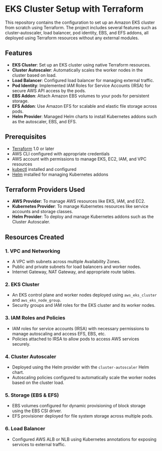 # EKS Cluster Setup with Terraform

This repository contains the configuration to set up an Amazon EKS cluster from scratch using Terraform. The project includes several features such as cluster-autoscaler, load balancer, pod identity, EBS, and EFS addons, all deployed using Terraform resources without any external modules.

## Features

- **EKS Cluster**: Set up an EKS cluster using native Terraform resources.
- **Cluster Autoscaler**: Automatically scales the worker nodes in the cluster based on load.
- **Load Balancer**: Configured load balancer for managing external traffic.
- **Pod Identity**: Implemented IAM Roles for Service Accounts (IRSA) for secure AWS API access by the pods.
- **EBS Addon**: Attach Amazon EBS volumes to your pods for persistent storage.
- **EFS Addon**: Use Amazon EFS for scalable and elastic file storage across pods.
- **Helm Provider**: Managed Helm charts to install Kubernetes addons such as the autoscaler, EBS, and EFS.

## Prerequisites

- [Terraform](https://www.terraform.io/downloads.html) 1.0 or later
- AWS CLI configured with appropriate credentials
- AWS account with permissions to manage EKS, EC2, IAM, and VPC resources
- [kubectl](https://kubernetes.io/docs/tasks/tools/install-kubectl/) installed and configured
- [Helm](https://helm.sh/docs/intro/install/) installed for managing Kubernetes addons

## Terraform Providers Used

- **AWS Provider**: To manage AWS resources like EKS, IAM, and EC2.
- **Kubernetes Provider**: To manage Kubernetes resources like service accounts and storage classes.
- **Helm Provider**: To deploy and manage Kubernetes addons such as the Cluster Autoscaler.

## Resources Created

### 1. **VPC and Networking**

- A VPC with subnets across multiple Availability Zones.
- Public and private subnets for load balancers and worker nodes.
- Internet Gateway, NAT Gateway, and appropriate route tables.

### 2. **EKS Cluster**

- An EKS control plane and worker nodes deployed using `aws_eks_cluster` and `aws_eks_node_group`.
- Security groups and IAM roles for the EKS cluster and its worker nodes.
  
### 3. **IAM Roles and Policies**

- IAM roles for service accounts (IRSA) with necessary permissions to manage autoscaling and access EFS, EBS, etc.
- Policies attached to IRSA to allow pods to access AWS services securely.

### 4. **Cluster Autoscaler**

- Deployed using the Helm provider with the `cluster-autoscaler` Helm chart.
- Autoscaling policies configured to automatically scale the worker nodes based on the cluster load.

### 5. **Storage (EBS & EFS)**

- EBS volumes configured for dynamic provisioning of block storage using the EBS CSI driver.
- EFS provisioner deployed for file system storage across multiple pods.

### 6. **Load Balancer**

- Configured AWS ALB or NLB using Kubernetes annotations for exposing services to external traffic.


